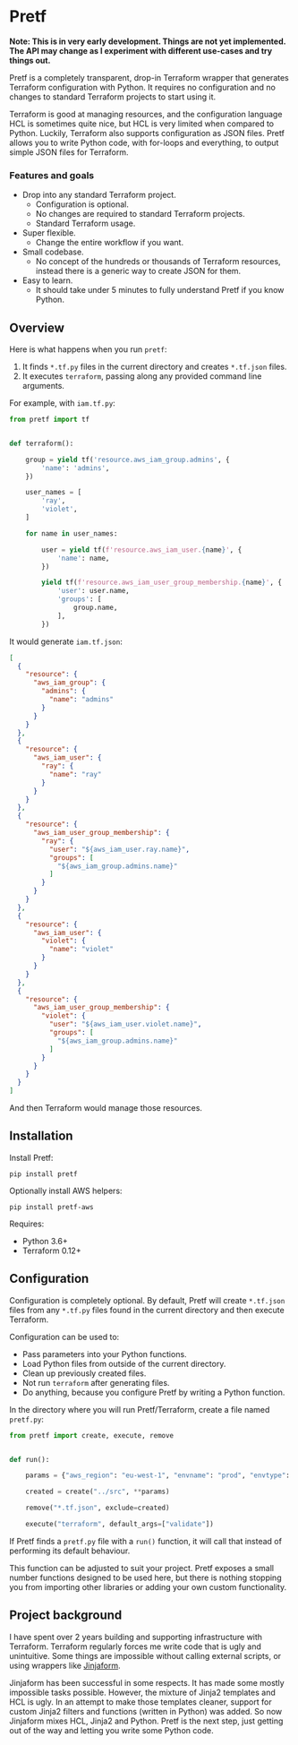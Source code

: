 # Pretf

**Note: This is in very early development. Things are not yet implemented. The API may change as I experiment with different use-cases and try things out.**

Pretf is a completely transparent, drop-in Terraform wrapper that generates Terraform configuration with Python. It requires no configuration and no changes to standard Terraform projects to start using it.

Terraform is good at managing resources, and the configuration language HCL is sometimes quite nice, but HCL is very limited when compared to Python. Luckily, Terraform also supports configuration as JSON files. Pretf allows you to write Python code, with for-loops and everything, to output simple JSON files for Terraform.

### Features and goals

* Drop into any standard Terraform project.
  * Configuration is optional.
  * No changes are required to standard Terraform projects.
  * Standard Terraform usage.
* Super flexible.
  * Change the entire workflow if you want.
* Small codebase.
  * No concept of the hundreds or thousands of Terraform resources, instead there is a generic way to create JSON for them.
* Easy to learn.
  * It should take under 5 minutes to fully understand Pretf if you know Python.

## Overview

Here is what happens when you run `pretf`:

1. It finds `*.tf.py` files in the current directory and creates `*.tf.json` files.
1. It executes `terraform`, passing along any provided command line arguments.

For example, with `iam.tf.py`:

```python
from pretf import tf


def terraform():

    group = yield tf('resource.aws_iam_group.admins', {
        'name': 'admins',
    })

    user_names = [
        'ray',
        'violet',
    ]

    for name in user_names:

        user = yield tf(f'resource.aws_iam_user.{name}', {
            'name': name,
        })

        yield tf(f'resource.aws_iam_user_group_membership.{name}', {
            'user': user.name,
            'groups': [
                group.name,
            ],
        })
```

It would generate `iam.tf.json`:

```json
[
  {
    "resource": {
      "aws_iam_group": {
        "admins": {
          "name": "admins"
        }
      }
    }
  },
  {
    "resource": {
      "aws_iam_user": {
        "ray": {
          "name": "ray"
        }
      }
    }
  },
  {
    "resource": {
      "aws_iam_user_group_membership": {
        "ray": {
          "user": "${aws_iam_user.ray.name}",
          "groups": [
            "${aws_iam_group.admins.name}"
          ]
        }
      }
    }
  },
  {
    "resource": {
      "aws_iam_user": {
        "violet": {
          "name": "violet"
        }
      }
    }
  },
  {
    "resource": {
      "aws_iam_user_group_membership": {
        "violet": {
          "user": "${aws_iam_user.violet.name}",
          "groups": [
            "${aws_iam_group.admins.name}"
          ]
        }
      }
    }
  }
]
```

And then Terraform would manage those resources.

## Installation

Install Pretf:

```
pip install pretf
```

Optionally install AWS helpers:

```
pip install pretf-aws
```

Requires:

* Python 3.6+
* Terraform 0.12+

## Configuration

Configuration is completely optional. By default, Pretf will create `*.tf.json` files from any `*.tf.py` files found in the current directory and then execute Terraform.

Configuration can be used to:

* Pass parameters into your Python functions.
* Load Python files from outside of the current directory.
* Clean up previously created files.
* Not run `terraform` after generating files.
* Do anything, because you configure Pretf by writing a Python function.

In the directory where you will run Pretf/Terraform, create a file named `pretf.py`:

```python
from pretf import create, execute, remove


def run():

    params = {"aws_region": "eu-west-1", "envname": "prod", "envtype": "prod"}

    created = create("../src", **params)

    remove("*.tf.json", exclude=created)

    execute("terraform", default_args=["validate"])
```

If Pretf finds a `pretf.py` file with a `run()` function, it will call that instead of performing its default behaviour.

This function can be adjusted to suit your project. Pretf exposes a small number functions designed to be used here, but there is nothing stopping you from importing other libraries or adding your own custom functionality.

## Project background

I have spent over 2 years building and supporting infrastructure with Terraform. Terraform regularly forces me write code that is ugly and unintuitive. Some things are impossible without calling external scripts, or using wrappers like [Jinjaform](https://github.com/claranet/jinjaform).

Jinjaform has been successful in some respects. It has made some mostly impossible tasks possible. However, the mixture of Jinja2 templates and HCL is ugly. In an attempt to make those templates cleaner, support for custom Jinja2 filters and functions (written in Python) was added. So now Jinjaform mixes HCL, Jinja2 and Python. Pretf is the next step, just getting out of the way and letting you write some Python code.
